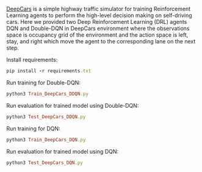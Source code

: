 [DeepCars](https://github.com/MajidMoghadam2006/gym-deepcars) is a simple highway traffic simulator for training Reinforcement Learning agents to perform the high-level decision making on self-driving cars. Here we provided two Deep Reinforcement Learning (DRL) agents DQN and Double-DQN in DeepCars environment where the observations space is occupancy grid of the environment and the action space is left, stay, and right which move the agent to the corresponding lane on the next step. 

Install requirements:

```ruby
pip install -r requirements.txt
```

Run training for Double-DQN:

```ruby
python3 Train_DeepCars_DDQN.py
```

Run evaluation for trained model using Double-DQN:

```ruby
python3 Test_DeepCars_DDQN.py
```

Run training for DQN:

```ruby
python3 Train_DeepCars_DQN.py
```

Run evaluation for trained model using DQN:

```ruby
python3 Test_DeepCars_DQN.py
```

